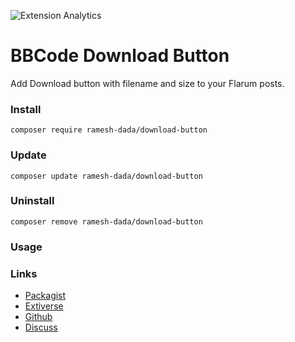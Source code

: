 ![Extension Analytics](https://extiverse.com/extension/ramesh-dada/download-button/open-graph-image)

# BBCode Download Button

Add Download button with filename and size to your Flarum posts.

### Install

`composer require ramesh-dada/download-button`

### Update

`composer update ramesh-dada/download-button`

### Uninstall

`composer remove ramesh-dada/download-button`

### Usage



### Links

- [Packagist](https://packagist.org/packages/ramesh-dada/download-button)
- [Extiverse](https://extiverse.com/extension/ramesh-dada/download-button)
- [Github](https://github.com/ramesh-dada/download-button)
- [Discuss](https://discuss.flarum.org/d/28080)
